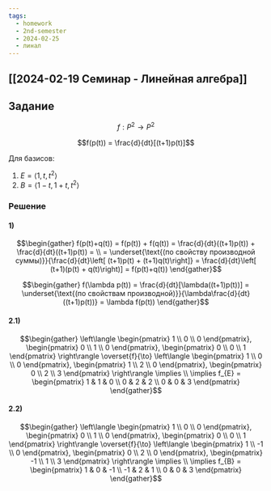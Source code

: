 ```yaml
---
tags:
  - homework
  - 2nd-semester
  - 2024-02-25
  - линал
---
```


## [[2024-02-19 Семинар - Линейная алгебра]]

## Задание

$$f: P^{2} \to P^{2}$$

$$f(p(t)) = \frac{d}{dt}[(t+1)p(t)]$$

Для базисов:

1) $E = \langle 1, t, t^{2} \rangle$
2) $B = \langle 1-t, 1+t, t^{2} \rangle$

### Решение

#### 1)

$$\begin{gather}
f(p(t)+q(t)) = f(p(t)) + f(q(t)) = \frac{d}{dt}((t+1)p(t)) + \frac{d}{dt}((t+1)p(t)) = \\
= \underset{\text{(по свойству производной суммы)}}{\frac{d}{dt}\left[ (t+1)p(t) + (t+1)q(t)\right]} = \frac{d}{dt}\left[ (t+1)(p(t) + q(t)\right)] = f(p(t)+q(t))
\end{gather}$$

$$\begin{gather}
f(\lambda p(t)) = \frac{d}{dt}[\lambda((t+1)p(t))] = \underset{\text{(по свойствам производной)}}{\lambda\frac{d}{dt}((t+1)p(t))} = \lambda f(p(t))
\end{gather}$$

#### 2.1)

$$\begin{gather}
\left\langle \begin{pmatrix}
1 \\
0 \\
0
\end{pmatrix}, \begin{pmatrix}
0 \\
1 \\
0
\end{pmatrix}, \begin{pmatrix}
0 \\
0 \\
1
\end{pmatrix} \right\rangle \overset{f}{\to} \left\langle  \begin{pmatrix}
1 \\
0 \\
0
\end{pmatrix}, \begin{pmatrix}
1 \\
2 \\
0
\end{pmatrix}, \begin{pmatrix}
0 \\
2 \\
3
\end{pmatrix} \right\rangle \implies \\
\implies f_{E} = \begin{pmatrix}
1 & 1 & 0 \\
0 & 2 & 2 \\
0 & 0 & 3
\end{pmatrix}
\end{gather}$$

#### 2.2)

$$\begin{gather}
\left\langle \begin{pmatrix}
1 \\
0 \\
0
\end{pmatrix}, \begin{pmatrix}
0 \\
1 \\
0
\end{pmatrix}, \begin{pmatrix}
0 \\
0 \\
1
\end{pmatrix} \right\rangle \overset{f}{\to} \left\langle \begin{pmatrix}
1 \\
-1 \\
0
\end{pmatrix}, \begin{pmatrix}
0 \\
2 \\
0
\end{pmatrix}, \begin{pmatrix}
-1 \\
1 \\
3
\end{pmatrix} \right\rangle \implies \\
\implies f_{B} = \begin{pmatrix}
1 & 0 & -1 \\
-1 & 2 & 1 \\
0 & 0 & 3
\end{pmatrix}
\end{gather}$$
